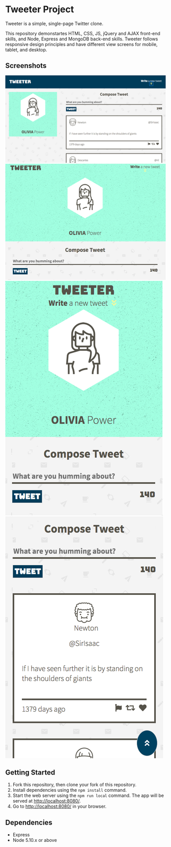 # Tweeter Project

Tweeter is a simple, single-page Twitter clone.

This repository demonstartes HTML, CSS, JS, jQuery and AJAX front-end skills, and Node, Express and MongoDB back-end skills. Tweeter follows responsive design principles and have different view screens for mobile, tablet, and desktop.

## Screenshots

!['Screenshot of desktop'](https://github.com/opower/tweeter/blob/master/docs/desktop.png?raw=true)
!['Screenshot of tablet'](https://github.com/opower/tweeter/blob/master/docs/tablet.png?raw=true)
!['Screenshot of mobile'](https://github.com/opower/tweeter/blob/master/docs/mobile.png?raw=true)
!['Screenshot of mobile tweets'](https://github.com/opower/tweeter/blob/master/docs/mobileTweets.png?raw=true)

## Getting Started

1. Fork this repository, then clone your fork of this repository.
2. Install dependencies using the `npm install` command.
3. Start the web server using the `npm run local` command. The app will be served at <http://localhost:8080/>.
4. Go to <http://localhost:8080/> in your browser.

## Dependencies

- Express
- Node 5.10.x or above
